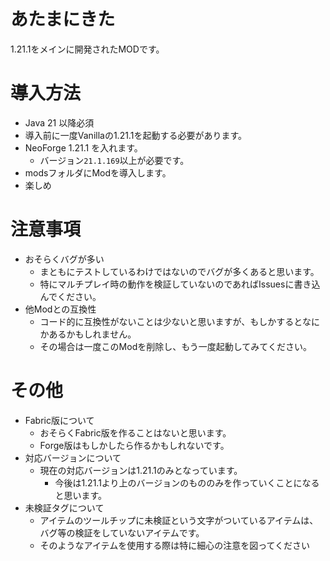 # あたまにきた
1.21.1をメインに開発されたMODです。

# 導入方法
- Java 21 以降必須
- 導入前に一度Vanillaの1.21.1を起動する必要があります。
- NeoForge 1.21.1 を入れます。
    - バージョン`21.1.169`以上が必要です。
- modsフォルダにModを導入します。
- 楽しめ

# 注意事項
- おそらくバグが多い
    - まともにテストしているわけではないのでバグが多くあると思います。
    - 特にマルチプレイ時の動作を検証していないのであればIssuesに書き込んでください。
- 他Modとの互換性
    - コード的に互換性がないことは少ないと思いますが、もしかするとなにかあるかもしれません。
    - その場合は一度このModを削除し、もう一度起動してみてください。

# その他
- Fabric版について
    - おそらくFabric版を作ることはないと思います。
    - Forge版はもしかしたら作るかもしれないです。
- 対応バージョンについて
    - 現在の対応バージョンは1.21.1のみとなっています。
      - 今後は1.21.1より上のバージョンのもののみを作っていくことになると思います。
- 未検証タグについて
    - アイテムのツールチップに未検証という文字がついているアイテムは、バグ等の検証をしていないアイテムです。
    - そのようなアイテムを使用する際は特に細心の注意を図ってください
